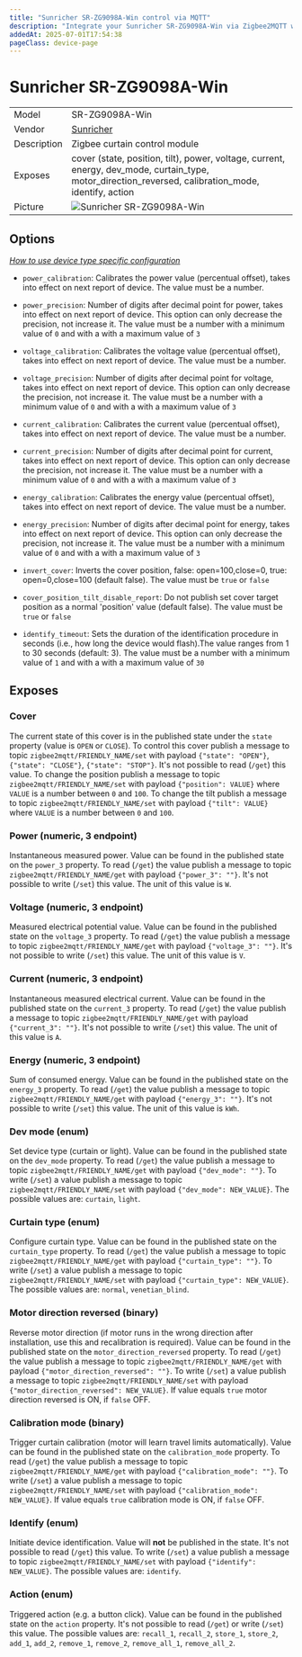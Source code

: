 ```yaml
---
title: "Sunricher SR-ZG9098A-Win control via MQTT"
description: "Integrate your Sunricher SR-ZG9098A-Win via Zigbee2MQTT with whatever smart home infrastructure you are using without the vendor's bridge or gateway."
addedAt: 2025-07-01T17:54:38
pageClass: device-page
---
```


<!-- !!!! -->
<!-- ATTENTION: This file is auto-generated through docgen! -->
<!-- You can only edit the "Notes"-Section between the two comment lines "Notes BEGIN" and "Notes END". -->
<!-- Do not use h1 or h2 heading within "## Notes"-Section. -->
<!-- !!!! -->

# Sunricher SR-ZG9098A-Win

|     |     |
|-----|-----|
| Model | SR-ZG9098A-Win  |
| Vendor  | [Sunricher](/supported-devices/#v=Sunricher)  |
| Description | Zigbee curtain control module |
| Exposes | cover (state, position, tilt), power, voltage, current, energy, dev_mode, curtain_type, motor_direction_reversed, calibration_mode, identify, action |
| Picture | ![Sunricher SR-ZG9098A-Win](https://www.zigbee2mqtt.io/images/devices/SR-ZG9098A-Win.png) |


<!-- Notes BEGIN: You can edit here. Add "## Notes" headline if not already present. -->


<!-- Notes END: Do not edit below this line -->



## Options
*[How to use device type specific configuration](../guide/configuration/devices-groups.md#specific-device-options)*

* `power_calibration`: Calibrates the power value (percentual offset), takes into effect on next report of device. The value must be a number.

* `power_precision`: Number of digits after decimal point for power, takes into effect on next report of device. This option can only decrease the precision, not increase it. The value must be a number with a minimum value of `0` and with a with a maximum value of `3`

* `voltage_calibration`: Calibrates the voltage value (percentual offset), takes into effect on next report of device. The value must be a number.

* `voltage_precision`: Number of digits after decimal point for voltage, takes into effect on next report of device. This option can only decrease the precision, not increase it. The value must be a number with a minimum value of `0` and with a with a maximum value of `3`

* `current_calibration`: Calibrates the current value (percentual offset), takes into effect on next report of device. The value must be a number.

* `current_precision`: Number of digits after decimal point for current, takes into effect on next report of device. This option can only decrease the precision, not increase it. The value must be a number with a minimum value of `0` and with a with a maximum value of `3`

* `energy_calibration`: Calibrates the energy value (percentual offset), takes into effect on next report of device. The value must be a number.

* `energy_precision`: Number of digits after decimal point for energy, takes into effect on next report of device. This option can only decrease the precision, not increase it. The value must be a number with a minimum value of `0` and with a with a maximum value of `3`

* `invert_cover`: Inverts the cover position, false: open=100,close=0, true: open=0,close=100 (default false). The value must be `true` or `false`

* `cover_position_tilt_disable_report`: Do not publish set cover target position as a normal 'position' value (default false). The value must be `true` or `false`

* `identify_timeout`: Sets the duration of the identification procedure in seconds (i.e., how long the device would flash).The value ranges from 1 to 30 seconds (default: 3). The value must be a number with a minimum value of `1` and with a with a maximum value of `30`


## Exposes

### Cover 
The current state of this cover is in the published state under the `state` property (value is `OPEN` or `CLOSE`).
To control this cover publish a message to topic `zigbee2mqtt/FRIENDLY_NAME/set` with payload `{"state": "OPEN"}`, `{"state": "CLOSE"}`, `{"state": "STOP"}`.
It's not possible to read (`/get`) this value.
To change the position publish a message to topic `zigbee2mqtt/FRIENDLY_NAME/set` with payload `{"position": VALUE}` where `VALUE` is a number between `0` and `100`.
To change the tilt publish a message to topic `zigbee2mqtt/FRIENDLY_NAME/set` with payload `{"tilt": VALUE}` where `VALUE` is a number between `0` and `100`.

### Power (numeric, 3 endpoint)
Instantaneous measured power.
Value can be found in the published state on the `power_3` property.
To read (`/get`) the value publish a message to topic `zigbee2mqtt/FRIENDLY_NAME/get` with payload `{"power_3": ""}`.
It's not possible to write (`/set`) this value.
The unit of this value is `W`.

### Voltage (numeric, 3 endpoint)
Measured electrical potential value.
Value can be found in the published state on the `voltage_3` property.
To read (`/get`) the value publish a message to topic `zigbee2mqtt/FRIENDLY_NAME/get` with payload `{"voltage_3": ""}`.
It's not possible to write (`/set`) this value.
The unit of this value is `V`.

### Current (numeric, 3 endpoint)
Instantaneous measured electrical current.
Value can be found in the published state on the `current_3` property.
To read (`/get`) the value publish a message to topic `zigbee2mqtt/FRIENDLY_NAME/get` with payload `{"current_3": ""}`.
It's not possible to write (`/set`) this value.
The unit of this value is `A`.

### Energy (numeric, 3 endpoint)
Sum of consumed energy.
Value can be found in the published state on the `energy_3` property.
To read (`/get`) the value publish a message to topic `zigbee2mqtt/FRIENDLY_NAME/get` with payload `{"energy_3": ""}`.
It's not possible to write (`/set`) this value.
The unit of this value is `kWh`.

### Dev mode (enum)
Set device type (curtain or light).
Value can be found in the published state on the `dev_mode` property.
To read (`/get`) the value publish a message to topic `zigbee2mqtt/FRIENDLY_NAME/get` with payload `{"dev_mode": ""}`.
To write (`/set`) a value publish a message to topic `zigbee2mqtt/FRIENDLY_NAME/set` with payload `{"dev_mode": NEW_VALUE}`.
The possible values are: `curtain`, `light`.

### Curtain type (enum)
Configure curtain type.
Value can be found in the published state on the `curtain_type` property.
To read (`/get`) the value publish a message to topic `zigbee2mqtt/FRIENDLY_NAME/get` with payload `{"curtain_type": ""}`.
To write (`/set`) a value publish a message to topic `zigbee2mqtt/FRIENDLY_NAME/set` with payload `{"curtain_type": NEW_VALUE}`.
The possible values are: `normal`, `venetian_blind`.

### Motor direction reversed (binary)
Reverse motor direction (if motor runs in the wrong direction after installation, use this and recalibration is required).
Value can be found in the published state on the `motor_direction_reversed` property.
To read (`/get`) the value publish a message to topic `zigbee2mqtt/FRIENDLY_NAME/get` with payload `{"motor_direction_reversed": ""}`.
To write (`/set`) a value publish a message to topic `zigbee2mqtt/FRIENDLY_NAME/set` with payload `{"motor_direction_reversed": NEW_VALUE}`.
If value equals `true` motor direction reversed is ON, if `false` OFF.

### Calibration mode (binary)
Trigger curtain calibration (motor will learn travel limits automatically).
Value can be found in the published state on the `calibration_mode` property.
To read (`/get`) the value publish a message to topic `zigbee2mqtt/FRIENDLY_NAME/get` with payload `{"calibration_mode": ""}`.
To write (`/set`) a value publish a message to topic `zigbee2mqtt/FRIENDLY_NAME/set` with payload `{"calibration_mode": NEW_VALUE}`.
If value equals `true` calibration mode is ON, if `false` OFF.

### Identify (enum)
Initiate device identification.
Value will **not** be published in the state.
It's not possible to read (`/get`) this value.
To write (`/set`) a value publish a message to topic `zigbee2mqtt/FRIENDLY_NAME/set` with payload `{"identify": NEW_VALUE}`.
The possible values are: `identify`.

### Action (enum)
Triggered action (e.g. a button click).
Value can be found in the published state on the `action` property.
It's not possible to read (`/get`) or write (`/set`) this value.
The possible values are: `recall_1`, `recall_2`, `store_1`, `store_2`, `add_1`, `add_2`, `remove_1`, `remove_2`, `remove_all_1`, `remove_all_2`.

